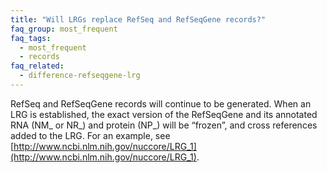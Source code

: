 ```yaml
---
title: "Will LRGs replace RefSeq and RefSeqGene records?"
faq_group: most_frequent
faq_tags:
  - most_frequent
  - records
faq_related:
  - difference-refseqgene-lrg
---
```


RefSeq and RefSeqGene records will continue to be generated. When an LRG is established, the exact version of the RefSeqGene and its annotated RNA (NM_ or NR_) and protein (NP_) will be “frozen”, and cross references added to the LRG. For an example, see [http://www.ncbi.nlm.nih.gov/nuccore/LRG_1](http://www.ncbi.nlm.nih.gov/nuccore/LRG_1).
